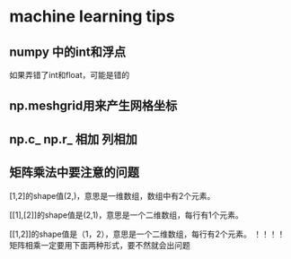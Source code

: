 # machine learning tips

## numpy 中的int和浮点
如果弄错了int和float，可能是错的

## np.meshgrid用来产生网格坐标 

## np.c_   np.r_   相加  列相加

## 矩阵乘法中要注意的问题
[1,2]的shape值(2,)，意思是一维数组，数组中有2个元素。

[[1],[2]]的shape值是(2,1)，意思是一个二维数组，每行有1个元素。

[[1,2]]的shape值是（1，2），意思是一个二维数组，每行有2个元素。
！！！！矩阵相乘一定要用下面两种形式，要不然就会出问题